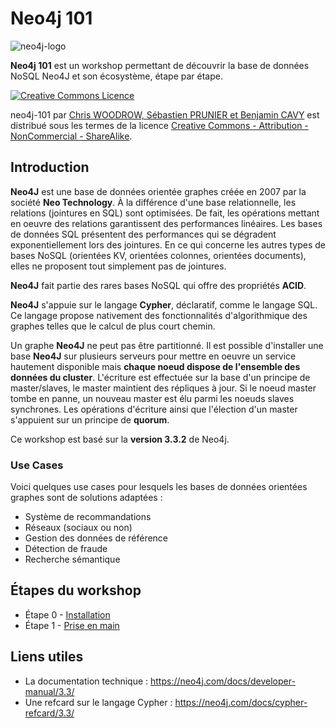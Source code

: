 # Neo4j 101

![neo4j-logo](https://neo4j.com/wp-content/themes/neo4jweb/assets/images/neo4j-logo-2015.png)

**Neo4j 101** est un workshop permettant de découvrir la base de données NoSQL Neo4J et son écosystème, étape par étape.

<a rel="license" href="http://creativecommons.org/licenses/by-nc-sa/4.0/"><img alt="Creative Commons Licence" style="border-width:0" src="https://i.creativecommons.org/l/by-nc-sa/4.0/88x31.png" /></a>

<span xmlns:dct="http://purl.org/dc/terms/" property="dct:title">neo4j-101</span> par <a xmlns:cc="http://creativecommons.org/ns#" href="https://github.com/nosql-bootcamp/neo4j-101" property="cc:attributionName" rel="cc:attributionURL">Chris WOODROW, Sébastien PRUNIER et Benjamin CAVY</a> est distribué sous les termes de la licence <a rel="license" href="http://creativecommons.org/licenses/by-nc-sa/4.0/">Creative Commons - Attribution - NonCommercial - ShareAlike</a>.

## Introduction

**Neo4J** est une base de données orientée graphes créée en 2007 par la société	**Neo Technology**. À la différence d'une base relationnelle, les relations (jointures en SQL) sont optimisées. De fait, les opérations mettant en oeuvre des relations garantissent des performances linéaires. Les bases de données SQL présentent des performances qui se dégradent exponentiellement lors des jointures. En ce qui concerne les autres types de bases NoSQL (orientées KV, orientées colonnes, orientées documents), elles ne proposent tout simplement pas de jointures.

**Neo4J** fait partie des rares bases NoSQL qui offre des propriétés **ACID**.

**Neo4J** s'appuie sur le langage **Cypher**, déclaratif, comme le langage SQL. Ce langage propose nativement des fonctionnalités d'algorithmique des graphes telles que le calcul de plus court chemin.

Un graphe **Neo4J** ne peut pas être partitionné. Il est possible d'installer une base **Neo4J** sur plusieurs serveurs pour mettre en oeuvre un service hautement disponible mais **chaque noeud dispose de l'ensemble des données du cluster**. L'écriture est effectuée sur la base d'un principe de master/slaves, le master maintient des répliques à jour. Si le noeud master tombe en panne, un nouveau master est élu parmi les noeuds slaves synchrones. Les opérations d'écriture ainsi que l'élection d'un master s'appuient sur un principe de **quorum**.

Ce workshop est basé sur la **version 3.3.2** de Neo4j.

### Use Cases

Voici quelques use cases pour lesquels les bases de données orientées graphes sont de solutions adaptées :

* Système de recommandations
* Réseaux (sociaux ou non)
* Gestion des données de référence
* Détection de fraude
* Recherche sémantique

## Étapes du workshop

* Étape 0 - [Installation](./instructions/step-0.md)
* Étape 1 - [Prise en main](./instructions/step-1.md)

## Liens utiles

* La documentation technique : https://neo4j.com/docs/developer-manual/3.3/
* Une refcard sur le langage Cypher : https://neo4j.com/docs/cypher-refcard/3.3/
